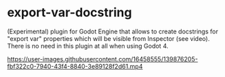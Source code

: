 # export-var-docstring

(Experimental) plugin for Godot Engine that allows to create docstrings for "export var" properties which will be visible from Inspector (see video).
There is no need in this plugin at all when using Godot 4.


https://user-images.githubusercontent.com/16458555/139876205-fbf322c0-7940-43f4-8840-3e89128f2d61.mp4

